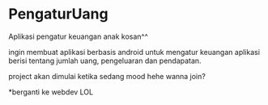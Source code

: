 # PengaturUang
Aplikasi pengatur keuangan anak kosan^^

ingin membuat aplikasi berbasis android untuk mengatur keuangan
aplikasi berisi tentang jumlah uang, pengeluaran dan pendapatan.

project akan dimulai ketika sedang mood hehe
wanna join?

*berganti ke webdev LOL
